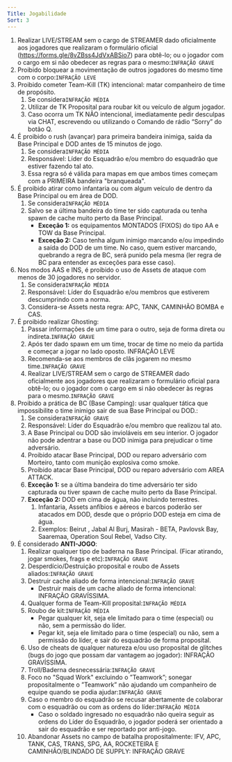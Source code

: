 ```yaml
---
Title: Jogabilidade
Sort: 3
---
```


1. Realizar LIVE/STREAM sem o cargo de STREAMER dado oficialmente aos jogadores que realizaram o formulário oficial (https://forms.gle/8vZBss4JdVxABSio7) para obtê-lo; ou o jogador com o cargo em si não obedecer as regras para o mesmo:``INFRAÇÃO GRAVE``
1. Proibido bloquear a movimentação de outros jogadores do mesmo time com o corpo:``INFRAÇÃO LEVE``
1. Proibido cometer Team-Kill (TK) intencional: matar companheiro de time de propósito.
    1. Se considera``INFRAÇÃO MÉDIA``
    1. Utilizar de TK Proposital para roubar kit ou veículo de algum jogador.
    1. Caso ocorra um TK NÃO intencional, imediatamente pedir desculpas via CHAT, escrevendo ou utilizando o Comando de rádio “Sorry” do botão Q.
1. É proibido o rush (avançar) para primeira bandeira inimiga, saída da Base Principal e DOD antes de 15 minutos de jogo.
    1. Se considera``INFRAÇÃO MÉDIA``
    1. Responsável: Líder do Esquadrão e/ou membro do esquadrão que estiver fazendo tal ato.
    1. Essa regra só é válida para mapas em que ambos times começam com a PRIMEIRA bandeira "branqueada".
1. É proibido atirar como infantaria ou com algum veículo de dentro da Base Principal ou em área de DOD.
    1. Se considera``INFRAÇÃO MÉDIA``
    1. Salvo se a última bandeira do time ter sido capturada ou tenha spawn de cache muito perto da Base Principal.
        - **Exceção 1:** os equipamentos MONTADOS (FIXOS) do tipo AA e TOW da Base Principal.
        - **Exceção 2:** Caso tenha algum inimigo marcando e/ou impedindo a saída do DOD de um time. No caso, quem estiver marcando, quebrando a regra de BC, será punido pela mesma (ler regra de BC para entender as exceções para esse caso).
1. Nos modos AAS e INS, é proibido o uso de Assets de ataque com menos de 30 jogadores no servidor.
    1. Se considera``INFRAÇÃO MÉDIA``
    1. Responsável: Líder do Esquadrão e/ou membros que estiverem descumprindo com a norma.
    1. Considera-se Assets nesta regra: APC, TANK, CAMINHÃO BOMBA e CAS.
1. É proibido realizar Ghosting:
    1. Passar informações de um time para o outro, seja de forma direta ou indireta.``INFRAÇÃO GRAVE``
    1. Após ter dado spawn em um time, trocar de time no meio da partida e começar a jogar no lado oposto. INFRAÇÃO LEVE
    1. Recomenda-se aos membros de clãs jogarem no mesmo time.``INFRAÇÃO GRAVE``
    1. Realizar LIVE/STREAM sem o cargo de STREAMER dado oficialmente aos jogadores que realizaram o formulário oficial para obtê-lo; ou o jogador com o cargo em si não obedecer às regras para o mesmo.``INFRAÇÃO GRAVE``
1. Proibido a prática de BC (Base Camping): usar qualquer tática que impossibilite o time inimigo sair de sua Base Principal ou DOD.:
    1. Se considera``INFRAÇÃO GRAVE``
    1. Responsável: Líder do Esquadrão e/ou membro que realizou tal ato.
    1. A Base Principal ou DOD são invioláveis em seu interior. O jogador não pode adentrar a base ou DOD inimiga para prejudicar o time adversário.
    1. Proibido atacar Base Principal, DOD ou reparo adversário com Morteiro, tanto com munição explosiva como smoke.
    1. Proibido atacar Base Principal, DOD ou reparo adversário com AREA ATTACK.
    1. **Exceção 1:** se a última bandeira do time adversário ter sido capturada ou tiver spawn de cache muito perto da Base Principal.
    1. **Exceção 2:** DOD em cima de água, não incluindo terrestres.
        1. Infantaria, Assets anfíbios e aéreos e barcos poderão ser atacados em DOD, desde que o próprio DOD esteja em cima de água.
        1. Exemplos: Beirut , Jabal Al Burj, Masirah - BETA, Pavlovsk Bay, Saaremaa, Operation Soul Rebel, Vadso City.
1. É considerado **ANTI-JOGO**:
    1. Realizar qualquer tipo de baderna na Base Principal. (Ficar atirando, jogar smokes, frags e etc):``INFRAÇÃO GRAVE``
    1. Desperdício/Destruição proposital e roubo de Assets aliados:``INFRAÇÃO GRAVE``
    1. Destruir cache aliado de forma intencional:``INFRAÇÃO GRAVE``
        - Destruir mais de um cache aliado de forma intencional: INFRAÇÃO GRAVÍSSIMA.
    1. Qualquer forma de Team-Kill proposital:``INFRAÇÃO MÉDIA``
    1. Roubo de kit:``INFRAÇÃO MÉDIA``
        - Pegar qualquer kit, seja ele limitado para o time (especial) ou não, sem a permissão do líder.
        - Pegar kit, seja ele limitado para o time (especial) ou não, sem a permissão do líder, e sair do esquadrão de forma proposital.
    1. Uso de cheats de qualquer natureza e/ou uso proposital de glitches (bugs do jogo que possam dar vantagem ao jogador): INFRAÇÃO GRAVÍSSIMA.
    1. Troll/Baderna desnecessária:``INFRAÇÃO GRAVE``
    1. Foco no "Squad Work" excluindo o ”Teamwork”; sonegar propositalmente o ”Teamwork” não ajudando um companheiro de equipe quando se podia ajudar:``INFRAÇÃO GRAVE``
    1. Caso o membro do esquadrão se recusar abertamente de colaborar com o esquadrão ou com as ordens do líder:``INFRAÇÃO MÉDIA``
        -  Caso o soldado ingresado no esquadrão não queira seguir as ordens do Líder do Esquadrão, o jogador poderá ser orientado a sair do esquadrão e ser reportado por anti-jogo.
    1. Abandonar Assets no campo de batalha propositalmente: IFV, APC, TANK, CAS, TRANS, SPG, AA, ROCKETEIRA E CAMINHÃO/BLINDADO DE SUPPLY: INFRAÇÃO GRAVE

